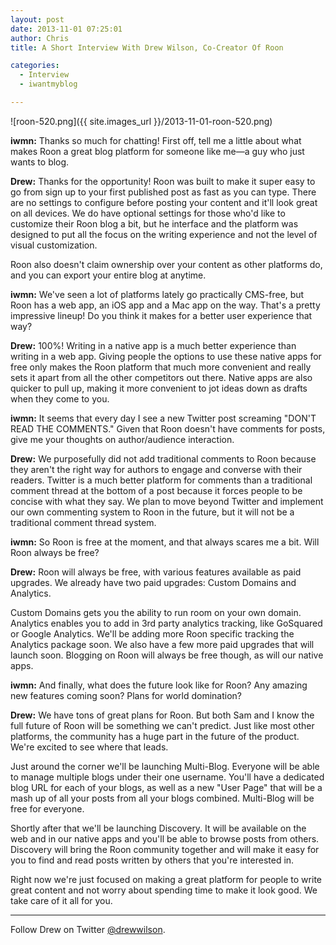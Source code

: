 ```yaml
---
layout: post
date: 2013-11-01 07:25:01
author: Chris
title: A Short Interview With Drew Wilson, Co-Creator Of Roon

categories:
  - Interview
  - iwantmyblog

---
```


![roon-520.png]({{ site.images_url }}/2013-11-01-roon-520.png)

<!-- excerpt -->

**iwmn:** Thanks so much for chatting! First off, tell me a little about what makes Roon a great blog platform for someone like me—a guy who just wants to blog.

**Drew:** Thanks for the opportunity! Roon was built to make it super easy to go from sign up to your first published post as fast as you can type. There are no settings to configure before posting your content and it'll look great on all devices. We do have optional settings for those who'd like to customize their Roon blog a bit, but he interface and the platform was designed to put all the focus on the writing experience and not the level of visual customization. 

Roon also doesn't claim ownership over your content as other platforms do, and you can export your entire blog at anytime.

<!-- /excerpt -->

**iwmn:** We've seen a lot of platforms lately go practically CMS-free, but Roon has a web app, an iOS app and a Mac app on the way. That's a pretty impressive lineup! Do you think it makes for a better user experience that way?

**Drew:** 100%! Writing in a native app is a much better experience than writing in a web app. Giving people the options to use these native apps for free only makes the Roon platform that much more convenient and really sets it apart from all the other competitors out there. Native apps are also quicker to pull up, making it more convenient to jot ideas down as drafts when they come to you. 

**iwmn:** It seems that every day I see a new Twitter post screaming "DON'T READ THE COMMENTS." Given that Roon doesn't have comments for posts, give me your thoughts on author/audience interaction.

**Drew:** We purposefully did not add traditional comments to Roon because they aren't the right way for authors to engage and converse with their readers. Twitter is a much better platform for comments than a traditional comment thread at the bottom of a post because it forces people to be concise with what they say. We plan to move beyond Twitter and implement our own commenting system to Roon in the future, but it will not be a traditional comment thread system.

**iwmn:** So Roon is free at the moment, and that always scares me a bit. Will Roon always be free?

**Drew:** Roon will always be free, with various features available as paid upgrades. We already have two paid upgrades: Custom Domains and Analytics.

Custom Domains gets you the ability to run room on your own domain. Analytics enables you to add in 3rd party analytics tracking, like GoSquared or Google Analytics. We'll be adding more Roon specific tracking the Analytics package soon. We also have a few more paid upgrades that will launch soon. Blogging on Roon will always be free though, as will our native apps.

**iwmn:** And finally, what does the future look like for Roon? Any amazing new features coming soon? Plans for world domination?

**Drew:** We have tons of great plans for Roon. But both Sam and I know the full future of Roon will be something we can't predict. Just like most other platforms, the community has a huge part in the future of the product. We're excited to see where that leads. 

Just around the corner we'll be launching Multi-Blog. Everyone will be able to manage multiple blogs under their one username. You'll have a dedicated blog URL for each of your blogs, as well as a new "User Page" that will be a mash up of all your posts from all your blogs combined. Multi-Blog will be free for everyone. 

Shortly after that we'll be launching Discovery. It will be available on the web and in our native apps and you'll be able to browse posts from others. Discovery will bring the Roon community together and will make it easy for you to find and read posts written by others that you're interested in.

Right now we're just focused on making a great platform for people to write great content and not worry about spending time to make it look good. We take care of it all for you. 

***

Follow Drew on Twitter [@drewwilson](https://twitter.com/drewwilson).

